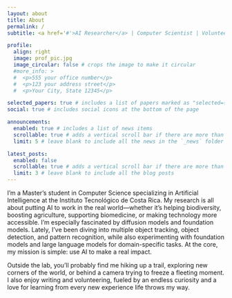 ```yaml
---
layout: about
title: About
permalink: /
subtitle: <a href='#'>AI Researcher</a> | Computer Scientist | Volunteer | Adventurer

profile:
  align: right
  image: prof_pic.jpg
  image_circular: false # crops the image to make it circular
  #more_info: >
  #  <p>555 your office number</p>
  #  <p>123 your address street</p>
  #  <p>Your City, State 12345</p>

selected_papers: true # includes a list of papers marked as "selected={true}"
social: true # includes social icons at the bottom of the page

announcements:
  enabled: true # includes a list of news items
  scrollable: true # adds a vertical scroll bar if there are more than 3 news items
  limit: 5 # leave blank to include all the news in the `_news` folder

latest_posts:
  enabled: false
  scrollable: true # adds a vertical scroll bar if there are more than 3 new posts items
  limit: 3 # leave blank to include all the blog posts
---
```


I’m a Master’s student in Computer Science specializing in Artificial Intelligence at the Instituto Tecnológico de Costa Rica. My research is all about putting AI to work in the real world—whether it’s helping biodiversity, boosting agriculture, supporting biomedicine, or making technology more accessible. I’m especially fascinated by diffusion models and foundation models. Lately, I’ve been diving into multiple object tracking, object detection, and pattern recognition, while also experimenting with foundation models and large language models for domain-specific tasks. At the core, my mission is simple: use AI to make a real impact.

Outside the lab, you’ll probably find me hiking up a trail, exploring new corners of the world, or behind a camera trying to freeze a fleeting moment. I also enjoy writing and volunteering, fueled by an endless curiosity and a love for learning from every new experience life throws my way.